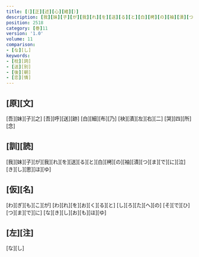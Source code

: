 ```yaml
---
title: [（][正][述][心][緒][）]
description: [我][妹][子][が][我][れ][を][送][る][と][白][栲][の][袖][漬][つ][ま][で][に][泣][き][し][思][ほ][ゆ]
position: 2518
category: [巻]11
version: '1.0'
volume: 11
comparison:
- [な][し]
keywords:
- [枕][詞]
- [送][別]
- [後][朝]
- [恋][情]
---
```


## [原][文]

[吾][妹][子][之] [吾][呼][送][跡] [白][細][布][乃] [袂][漬][左][右][二] [哭][四][所][念]

## [訓][読]

[我][妹][子][が][我][れ][を][送][る][と][白][栲][の][袖][漬][つ][ま][で][に][泣][き][し][思][ほ][ゆ]

## [仮][名]

[わ][ぎ][も][こ][が] [わ][れ][を][お][く][る][と] [し][ろ][た][へ][の] [そ][で][ひ][つ][ま][で][に] [な][き][し][お][も][ほ][ゆ]

## [左][注]

[な][し]
